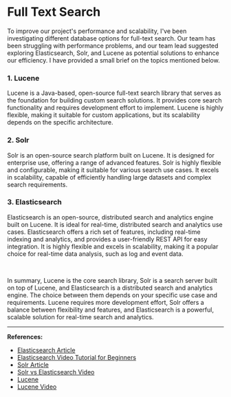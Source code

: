 # Full Text Search 

To improve our project's performance and scalability, I've been investigating different database options for full-text search. Our team has been struggling with performance problems, and our team lead suggested exploring Elasticsearch, Solr, and Lucene as potential solutions to enhance our efficiency. I have provided a small brief on the topics mentioned below.


### 1. Lucene
Lucene is a Java-based, open-source full-text search library that serves as the foundation for building custom search solutions. It provides core search functionality and requires development effort to implement. Lucene is highly flexible, making it suitable for custom applications, but its scalability depends on the specific architecture.

### 2. Solr
Solr is an open-source search platform built on Lucene. It is designed for enterprise use, offering a range of advanced features. Solr is highly flexible and configurable, making it suitable for various search use cases. It excels in scalability, capable of efficiently handling large datasets and complex search requirements.

### 3. Elasticsearch
Elasticsearch is an open-source, distributed search and analytics engine built on Lucene. It is ideal for real-time, distributed search and analytics use cases. Elasticsearch offers a rich set of features, including real-time indexing and analytics, and provides a user-friendly REST API for easy integration. It is highly flexible and excels in scalability, making it a popular choice for real-time data analysis, such as log and event data.

<br>

In summary, Lucene is the core search library, Solr is a search server built on top of Lucene, and Elasticsearch is a distributed search and analytics engine. The choice between them depends on your specific use case and requirements. Lucene requires more development effort, Solr offers a balance between flexibility and features, and Elasticsearch is a powerful, scalable solution for real-time search and analytics.

---

**References:**
* [Elasticsearch Article](https://www.elastic.co/elasticsearch/)
* [Elasticsearch Video Tutorial for Beginners](https://www.youtube.com/shorts/xhH8omVTMkI)
* [Solr Article](https://lucene.apache.org/solr/)
* [Solr vs Elasticsearch Video](https://www.youtube.com/watch?v=MMWBdSdbu5k)
* [Lucene](https://lucene.apache.org/core/)
* [Lucene Video](https://www.youtube.com/watch?v=FixCCGjLWGg)

